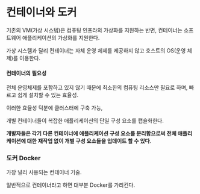 # 컨테이너와 도커

기존의 VM(가상 시스템)은 컴퓨팅 인프라의 가상화를 지원하는 반면, 컨테이너는 소프트웨어 애플리케이션의 가상화를 지원한다.

가상 시스템과 달리 컨테이너는 자체 운영 체제를 제공하지 않고 호스트의 OS(운영 체제)를 이용한다.

#### 컨테이너의 필요성

전체 운영체제를 포함하고 있지 않기 때문에 최소한의 컴퓨팅 리소스만 필요로 하며, 빠르고 쉽게 설치할 수 있는 효율성.

이러한 효율성 덕분에 클러스터에 구축 가능,

개별 컨테이너들이 복잡한 애플리케이션의 단일 구성 요소를 캡슐화한다.

**개발자들은 각기 다른 컨테이너에 애플리케이션 구성 요소를 분리함으로써 전체 애플리케이션에 대한 재작업 없이 개별 구성 요소들을 업데이트 할 수 있다**.



### 도커 Docker

가장 널리 사용되는 컨테이너 기술.

일반적으로 컨테이너라고 하면 대부분 Docker를 가리킨다.

